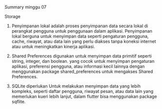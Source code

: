 Summary minggu 07

Storage

1. Penyimpanan lokal adalah proses penyimpanan data secara lokal di perangkat pengguna untuk penggunaan dalam aplikasi. Penyimpanan lokal berguna untuk menyimpan data seperti pengaturan pengguna, cache, riwayat, atau data lain yang perlu diakses tanpa koneksi internet atau untuk meningkatkan kinerja aplikasi.

2. Shared Preferences digunakan untuk menyimpan data primitif seperti string, integer, dan boolean. yang cocok untuk menyimpan pengaturan aplikasi, preferensi pengguna, atau informasi kecil lainnya dengan menggunakan package shared_preferences untuk mengakses Shared Preferences.

3. SQLite diperlukan Untuk melakukan menyimpan data yang lebih kompleks, seperti daftar pengguna, riwayat pesan, atau data lain yang memerlukan kueri lebih lanjut, dalam flutter bisa menggunakan package sqflite.
